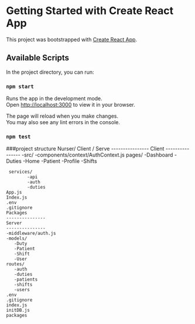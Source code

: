 # Getting Started with Create React App

This project was bootstrapped with [Create React App](https://github.com/facebook/create-react-app).

## Available Scripts

In the project directory, you can run:

### `npm start`

Runs the app in the development mode.\
Open [http://localhost:3000](http://localhost:3000) to view it in your browser.

The page will reload when you make changes.\
You may also see any lint errors in the console.

### `npm test`

###project structure
Nurser/ Client
      / Serve
      ----------------
      Client
      ----------------
      -src/
      -components/context/AuthContext.js
      pages/
           -Dashboard
           -Duties
           -Home
           -Patient
           -Profile
           -Shifts

     services/
            -api
            -auth
            -duties
    App.js
    Index.js
    .env
    .gitignore
    Packages
    ---------------
    Server
    ---------------
    -middleware/auth.js
    -models/
       -Duty
       -Patient
       -Shift
       -User
    routes/
       -auth
       -duties
       -patients
       -shifts
       -users
    .env
    .gitignore
    index.js
    initDB.js
    packages
    


